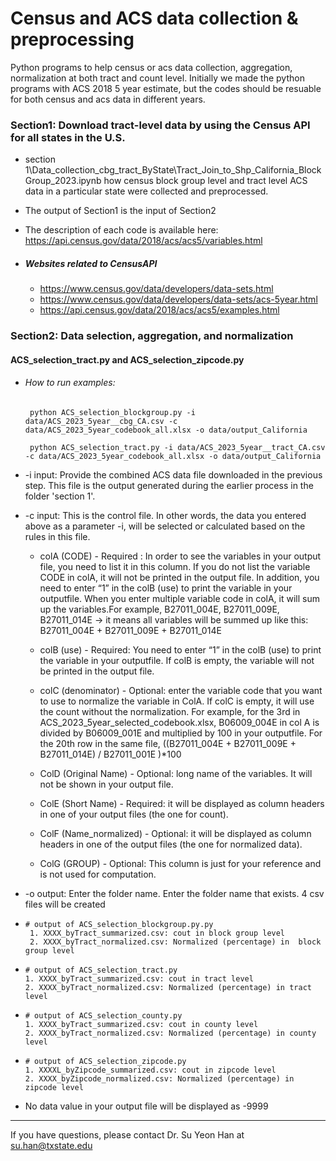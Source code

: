 # Census and ACS data collection & preprocessing
Python programs to help census or acs data collection, aggregation, normalization at both tract and count level. Initially we made the python programs with ACS 2018 5 year estimate, but the codes should be resuable for both census and acs data in different years.

### Section1: Download tract-level data by using the Census API for all states in the U.S.
- section 1\Data_collection_cbg_tract_ByState\Tract_Join_to_Shp_California_BlockGroup_2023.ipynb how census block group level and tract level ACS data in a particular state were collected and preprocessed.

- The output of Section1 is the input of Section2
- The description of each code is available here: https://api.census.gov/data/2018/acs/acs5/variables.html

- ##### Websites related to CensusAPI
    - https://www.census.gov/data/developers/data-sets.html
    - https://www.census.gov/data/developers/data-sets/acs-5year.html
	- https://api.census.gov/data/2018/acs/acs5/examples.html


### Section2: Data selection, aggregation, and normalization
#### ACS_selection_tract.py and ACS_selection_zipcode.py

- ###### How to run examples:
       python ACS_selection_blockgroup.py -i data/ACS_2023_5year__cbg_CA.csv -c data/ACS_2023_5year_codebook_all.xlsx -o data/output_California
	   
	   python ACS_selection_tract.py -i data/ACS_2023_5year__tract_CA.csv -c data/ACS_2023_5year_codebook_all.xlsx -o data/output_California


 - -i  input: Provide the combined ACS data file downloaded in the previous step. This file is the output generated during the earlier process in the folder 'section 1'. 
 - -c input: This is the control file. In other words, the data you entered above as a parameter -i,  will be selected or calculated based on the rules in this file.

   - colA (CODE) - Required : In order to see the variables in your output file, you need to list it in this column. If you do not list the variable CODE in colA, it will not be printed in the output file. In addition, you need to enter “1” in the colB (use) to print the variable in your outputfile. When you enter multiple variable code in colA, it will sum up the variables.For example, B27011_004E, B27011_009E, B27011_014E → it means all variables will be summed up like this: B27011_004E + B27011_009E + B27011_014E 
   - colB (use) - Required: You need to enter “1” in the colB (use) to print the variable in your outputfile. If colB is empty, the variable will not be printed in the output file. 
  
   - colC (denominator) - Optional: enter the variable code that you want to use to normalize the variable in ColA. If colC is empty, it will use the count without the normalization. For example, for the 3rd in ACS_2023_5year_selected_codebook.xlsx, B06009_004E in col A is divided by B06009_001E and multiplied by 100 in your outputfile. For the 20th row in the same file,
 ((B27011_004E + B27011_009E + B27011_014E) / B27011_001E )*100
   - ColD (Original Name) - Optional: long name of the variables. It will not be shown in your output file.
   - ColE (Short Name) - Required: it will be displayed as column headers in one of your output files (the one for count).
   - ColF (Name_normalized) - Optional: it will be displayed as column headers in one of the output files (the one for normalized data).
   - ColG (GROUP) - Optional: This column is just for your reference and is not used for computation.

  -  -o  output: Enter the folder name. Enter the folder name that exists. 4 csv files will be created
 -     # output of ACS_selection_blockgroup.py.py
        1. XXXX_byTract_summarized.csv: cout in block group level
        2. XXXX_byTract_normalized.csv: Normalized (percentage) in  block group level
		
  -     # output of ACS_selection_tract.py
        1. XXXX_byTract_summarized.csv: cout in tract level
        2. XXXX_byTract_normalized.csv: Normalized (percentage) in tract level

  -     # output of ACS_selection_county.py
        1. XXXX_byTract_summarized.csv: cout in county level
        2. XXXX_byTract_normalized.csv: Normalized (percentage) in county level		

  -     # output of ACS_selection_zipcode.py
        1. XXXXL_byZipcode_summarized.csv: cout in zipcode level
        2. XXXX_byZipcode_normalized.csv: Normalized (percentage) in zipcode level
		
     
- No data value in your output file will be displayed as -9999
-------------
If you have questions, please contact Dr. Su Yeon Han at su.han@txstate.edu
